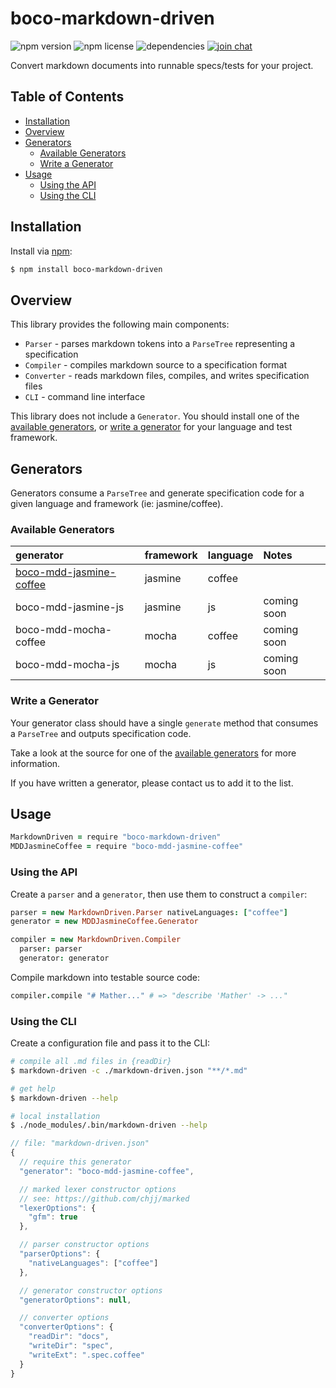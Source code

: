 # boco-markdown-driven

![npm version](https://img.shields.io/npm/v/boco-markdown-driven.svg)
![npm license](https://img.shields.io/npm/l/boco-markdown-driven.svg)
![dependencies](https://david-dm.org/bocodigitalmedia/boco-markdown-driven.png)
[![join chat](https://badges.gitter.im/Join%20Chat.svg)]( https://gitter.im/bocodigitalmedia/boco-markdown-driven)

Convert markdown documents into runnable specs/tests for your project.


## Table of Contents

* [Installation]
* [Overview]
* [Generators]
  * [Available Generators]
  * [Write a Generator]
* [Usage]
  * [Using the API]
  * [Using the CLI]


## Installation

Install via [npm]:

``` sh
$ npm install boco-markdown-driven
```


## Overview

This library provides the following main components:

* `Parser` - parses markdown tokens into a `ParseTree` representing a specification
* `Compiler` - compiles markdown source to a specification format
* `Converter` - reads markdown files, compiles, and writes specification files
* `CLI` - command line interface

This library does not include a `Generator`. You should install one of the [available generators], or [write a generator] for your language and test framework.


## Generators

Generators consume a `ParseTree` and generate specification code for a given language and framework (ie: jasmine/coffee).


### Available Generators

 generator                  | framework    | language   | Notes
:---------------------------|:-------------|:-----------|:------
 [boco-mdd-jasmine-coffee]  | jasmine      | coffee     |
 boco-mdd-jasmine-js        | jasmine      | js         | coming soon
 boco-mdd-mocha-coffee      | mocha        | coffee     | coming soon
 boco-mdd-mocha-js          | mocha        | js         | coming soon


### Write a Generator

Your generator class should have a single `generate` method that consumes a `ParseTree` and outputs specification code.

Take a look at the source for one of the [available generators] for more information.

If you have written a generator, please contact us to add it to the list.


## Usage

```coffee
MarkdownDriven = require "boco-markdown-driven"
MDDJasmineCoffee = require "boco-mdd-jasmine-coffee"
```


### Using the API

Create a `parser` and a `generator`, then use them to construct a `compiler`:

```coffee
parser = new MarkdownDriven.Parser nativeLanguages: ["coffee"]
generator = new MDDJasmineCoffee.Generator

compiler = new MarkdownDriven.Compiler
  parser: parser
  generator: generator
```

Compile markdown into testable source code:

```coffee
compiler.compile "# Mather..." # => "describe 'Mather' -> ..."
```


### Using the CLI

Create a configuration file and pass it to the CLI:

```sh
# compile all .md files in {readDir}
$ markdown-driven -c ./markdown-driven.json "**/*.md"

# get help
$ markdown-driven --help

# local installation
$ ./node_modules/.bin/markdown-driven --help
```

```js
// file: "markdown-driven.json"
{
  // require this generator
  "generator": "boco-mdd-jasmine-coffee",

  // marked lexer constructor options
  // see: https://github.com/chjj/marked
  "lexerOptions": {
    "gfm": true
  },

  // parser constructor options
  "parserOptions": {
    "nativeLanguages": ["coffee"]
  },

  // generator constructor options
  "generatorOptions": null,

  // converter options
  "converterOptions": {
    "readDir": "docs",
    "writeDir": "spec",
    "writeExt": ".spec.coffee"
  }
}
```


[installation]: #installation
[overview]: #overview
[usage]: #usage
[using the api]: #using-the-api
[using the cli]: #using-the-cli
[generators]: #generators
[available generators]: #available-generators
[write a generator]: #write-a-generator

[npm]: https://npmjs.org
[boco-mdd-jasmine-coffee]: https://github.com/bocodigitalmedia/boco-mdd-jasmine-coffee
